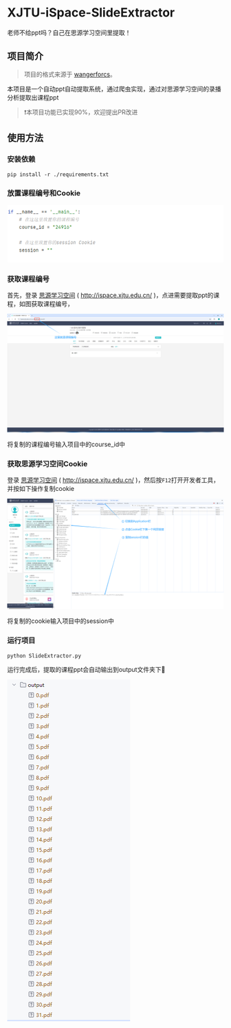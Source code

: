 # XJTU-iSpace-SlideExtractor
老师不给ppt吗？自己在思源学习空间里提取！

## 项目简介
> 项目的格式来源于 [wangerforcs](https://github.com/wangerforcs)。

本项目是一个自动ppt自动提取系统，通过爬虫实现，通过对思源学习空间的录播分析提取出课程ppt


> ❗本项目功能已实现90%，欢迎提出PR改进

## 使用方法

### 安装依赖
```shell
pip install -r ./requirements.txt
```
### 放置课程编号和Cookie

![image-20250415095058853](./assets/image-20250415095058853.png)

### 获取课程编号

首先，登录 [思源学习空间](http://ispace.xjtu.edu.cn/) ( http://ispace.xjtu.edu.cn/ )，点进需要提取ppt的课程，如图获取课程编号，

![image-20250415100121267](./assets/image-20250415100121267.png)

将复制的课程编号输入项目中的course_id中

### 获取思源学习空间Cookie

登录 [思源学习空间](http://ispace.xjtu.edu.cn/) ( http://ispace.xjtu.edu.cn/ )，然后按`F12`打开开发者工具，并按如下操作复制cookie

![image-20250415095640458](./assets/image-20250415095640458.png)

将复制的cookie输入项目中的session中

### 运行项目

```shell
python SlideExtractor.py
```



运行完成后，提取的课程ppt会自动输出到output文件夹下🌈

![image-20250415100310002](./assets/image-20250415100310002.png)